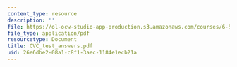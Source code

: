 ```yaml
---
content_type: resource
description: ''
file: https://ol-ocw-studio-app-production.s3.amazonaws.com/courses/6-542j-laboratory-on-the-physiology-acoustics-and-perception-of-speech-fall-2005/26e6dbe208a1c8f13aec1184e1ecb21a_CVC_test_answers.pdf
file_type: application/pdf
resourcetype: Document
title: CVC_test_answers.pdf
uid: 26e6dbe2-08a1-c8f1-3aec-1184e1ecb21a
---
```

